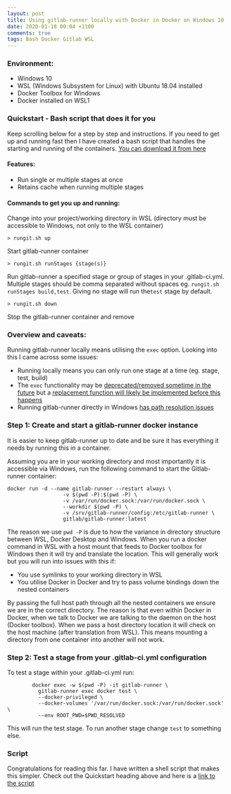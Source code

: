 ```yaml
---
layout: post
title: Using gitlab-runner locally with Docker in Docker on Windows 10 and WSL
date: 2020-01-18 00:04 +1100
comments: true
tags: Bash Docker Gitlab WSL
---
```


### Environment:
- Windows 10
- WSL (Windows Subsystem for Linux) with Ubuntu 18.04 installed
- Docker Toolbox for Windows
- Docker installed on WSL1

### Quickstart - Bash script that does it for you

Keep scrolling below for a step by step and instructions.
If you need to get up and running fast then I have created a bash script that handles the starting and running of the containers. [You can download it from here](https://gist.github.com/adamstraube/b5c8eae3034f3d8d5561cfb143751d7e)

#### Features:
- Run single or multiple stages at once
- Retains cache when running multiple stages

#### Commands to get you up and running:
Change into your project/working directory in WSL (directory must be accessible to Windows, not only to the WSL container)

```shell
> rungit.sh up
```

Start gitlab-runner container

```shell
> rungit.sh runStages {stage(s)}
```

Run gitlab-runner a specified stage or group of stages in your .gitlab-ci.yml. Multiple stages should be comma separated without spaces eg. `rungit.sh runStages build,test`. Giving no stage will run the`test` stage by default.

```shell
> rungit.sh down
```

Stop the gitlab-runner container and remove

### Overview and caveats:

Running gitlab-runner locally means utilising the `exec` option. Looking into this I came across some issues:
- Running locally means you can only run one stage at a time (eg. stage, test, build)
- The `exec` functionality may be [deprecated/removed sometime in the future](https://gitlab.com/gitlab-org/gitlab-runner/issues/2710) but a [replacement function will likely be implemented before this happens](https://gitlab.com/gitlab-org/gitlab-runner/issues/2797)
- Running gitlab-runner directly in Windows [has path resolution issues](https://gitlab.com/gitlab-org/gitlab-runner/issues/3809)


### Step 1: Create and start a gitlab-runner docker instance

It is easier to keep gitlab-runner up to date and be sure it has everything it needs by running this in a container.

Assuming you are in your working directory and most importantly it is accessible via Windows, run the following command to start the Gitlab-runner container:

```
docker run -d --name gitlab-runner --restart always \
                  -v $(pwd -P):$(pwd -P) \
                  -v /var/run/docker.sock:/var/run/docker.sock \
                  --workdir $(pwd -P) \
                  -v /srv/gitlab-runner/config:/etc/gitlab-runner \
                  gitlab/gitlab-runner:latest
```

The reason we use `pwd -P` is due to how the variance in directory structure between WSL, Docker Desktop and Windows. When you run a docker command in WSL with a host mount that feeds to Docker toolbox for Windows then it will try and translate the location. This will generally work but you will run into issues with this if:
- You use symlinks to your working directory in WSL
- You utilise Docker in Docker and try to pass volume bindings down the nested containers

By passing the full host path through all the nested containers we ensure we are in the correct directory. The reason is that even within Docker in Docker, when we talk to Docker we are talking to the daemon on the host (Docker toolbox). When we pass a host directory location it will check on the host machine (after translation from WSL). This means mounting a directory from one container into another will not work.


### Step 2: Test a stage from your .gitlab-ci.yml configuration

To test a stage within your .gitlab-ci.yml run:

```
		docker exec -w $(pwd -P) -it gitlab-runner \
 		  gitlab-runner exec docker test \
		  --docker-privileged \
		  --docker-volumes '/var/run/docker.sock:/var/run/docker.sock' \
		  --env ROOT_PWD=$PWD_RESOLVED
```

This will run the test stage. To run another stage change `test` to something else.

### Script

Congratulations for reading this far.
I have written a shell script that makes this simpler. Check out the Quickstart heading above and here is a [link to the script](https://gist.github.com/adamstraube/b5c8eae3034f3d8d5561cfb143751d7e)

